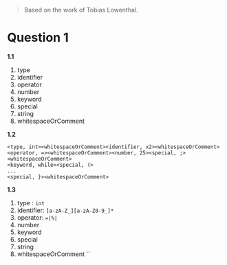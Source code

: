 > Based on the work of Tobias Lowenthal.

# Question 1

**1.1**

1. type
2. identifier
3. operator
4. number
5. keyword
6. special
7. string
8. whitespaceOrComment

**1.2**

```
<type, int><whitespaceOrComment><identifier, x2><whitespaceOrComment>
<operator, =><whitespaceOrComment><number, 25><special, ;><whitespaceOrComment>
<keyword, while><special, (> 
...
<special, }><whitespaceOrComment>
```

**1.3**

1. type : `int`
2. identifier: `[a-zA-Z_][a-zA-Z0-9_]*`
3. operator: `=|%|`
4. number
5. keyword
6. special
7. string
8. whitespaceOrComment ``
